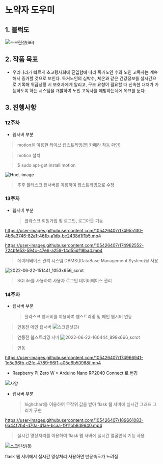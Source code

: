 # 노약자 도우미


## **1. 블럭도**

![스크린샷(66)](https://user-images.githubusercontent.com/105420733/170254203-b201b56a-5249-462b-9ef7-e47de8cbcc74.png)


## **2. 작품 목표**

- 우리나라가 빠르게 초고령사회에 진입함에 따라 독거노인 수와 노인 고독사는 계속해서 증가할 것으로 보인다. 독거노인의 심박수, 체온과 같은 건강정보를 실시간으로 기록해 위급상황 시 보호자에게 알리고, 구조 요청이 필요할 때 신속한 대처가 가능하도록 하는 시스템을 개발하여 노인 고독사를 예방하는데에 목표를 둔다. 


## **3. 진행사항**

### 12주차

* 웹서버 부분
 >motion을 이용한 라이브 웹스트리밍(웹 카메라 작동 확인)
 
 >motion 설치
 
 > $ sudo apt-get install motion

![Hnet-image](https://user-images.githubusercontent.com/105420733/170521420-48f7b16f-75a5-469e-91fe-d81626b120f0.gif)
 >추후 플라스크 웹서버를 이용하여 웹스트리밍으로 수정
  
### 13주차
  
* 웹서버 부분
  >플라스크 회원가입 및 로그인, 로그아웃 기능
  

https://user-images.githubusercontent.com/105426407/174955130-4b6a3746-82a1-46fb-a1db-bc2438d1f1b5.mp4




https://user-images.githubusercontent.com/105426407/174962552-724bfe53-594c-47e6-a259-14d55df18ba4.mp4




  >데이터베이스 관리 시스템 DBMS((DataBase Management System)을 사용
  
 
  ![2022-06-22-151441_1053x656_scrot](https://user-images.githubusercontent.com/105426407/174958696-fabcdb79-540a-43ea-b400-67c7aa9ad43e.png)
   
  >SQLite를 사용하여 사용자 로그인 데이터베이스 관리
  
 ### 14주차
 
* 웹서버 부분
  > 플라스크 웹서버를 이용하여 웹스트리밍 및 메인 웹서버 연동
>연동전 메인 웹서버
![스크린샷(3)](https://user-images.githubusercontent.com/105426407/174965025-943a2f69-39a6-45a9-b9f0-02331055c8f8.png)

>연동전 웹스트리밍 서버
![2022-06-22-160444_898x666_scrot](https://user-images.githubusercontent.com/105426407/174965947-a393997d-8c84-4798-a249-d136902306cc.png)

>연동

https://user-images.githubusercontent.com/105426407/174966941-1d5e96fb-d2fc-4789-96f1-a05e6b50968f.mp4



* Raspberry Pi Zero W > Arduino Nano RP2040 Connect 로 변경

![사양](https://user-images.githubusercontent.com/105420733/170625585-af5e94cb-bba4-4fac-a0e9-2befb2a7de36.png)



* 웹서버 부분
  > highchart를 이용하여 무작위 값을 받아 flask 웹 서버에 실시간 그래프 그리기 구현
  


https://user-images.githubusercontent.com/105426407/189661083-6a44f2b4-d70a-41ae-bcaa-f911bb8d9640.mp4


> 실시간 영상처리를 이용하여 flask 웹 서버에 실시간 얼굴인식 기능 사용

![스크린샷(8)](https://user-images.githubusercontent.com/105426407/189661648-2213aef7-53dd-46c2-870c-888f1f90c738.png)

flask 웹 서버에서 실시간 영상처리 사용하면 반응속도가 느려짐
